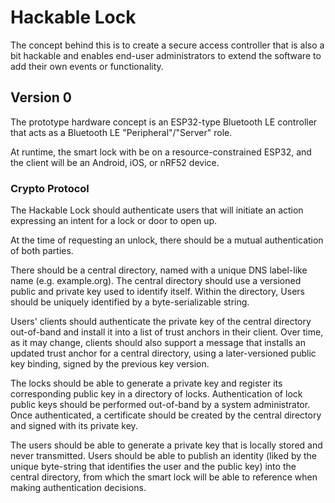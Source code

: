 # Hackable Lock

The concept behind this is to create a secure access controller that is also a bit hackable and enables end-user administrators to extend the software to add their own events or functionality.

## Version 0
The prototype hardware concept is an ESP32-type Bluetooth LE controller that acts as a Bluetooth LE "Peripheral"/"Server" role.

At runtime, the smart lock with be on a resource-constrained ESP32, and the client will be an Android, iOS, or nRF52 device.

### Crypto Protocol
The Hackable Lock should authenticate users that will initiate an action expressing an intent for a lock or door to open up.

At the time of requesting an unlock, there should be a mutual authentication of both parties.

There should be a central directory, named with a unique DNS label-like name (e.g. example.org).
The central directory should use a versioned public and private key used to identify itself.
Within the directory, Users should be uniquely identified by a byte-serializable string.

Users' clients should authenticate the private key of the central directory out-of-band and install it into a list of trust anchors in their client.
Over time, as it may change, clients should also support a message that installs an updated trust anchor for a central directory, using a later-versioned public key binding, signed by the previous key version.

The locks should be able to generate a private key and register its corresponding public key in a directory of locks.
Authentication of lock public keys should be performed out-of-band by a system administrator.
Once authenticated, a certificate should be created by the central directory and signed with its private key. 

The users should be able to generate a private key that is locally stored and never transmitted. Users should be able to publish an identity (liked by the unique byte-string that identifies the user and the public key) into the central directory, from which the smart lock will be able to reference when making authentication decisions.
